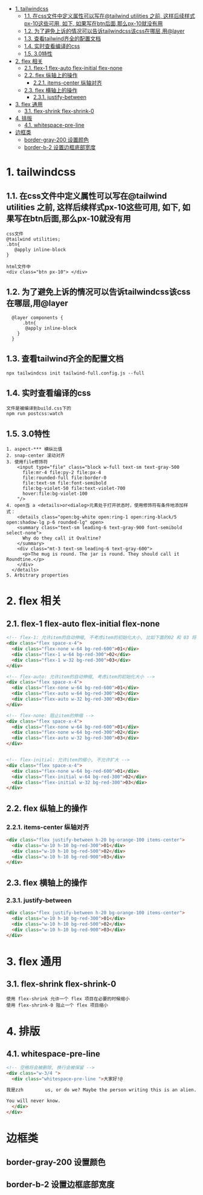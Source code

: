 
- [1. tailwindcss](#1-tailwindcss)
  - [1.1. 在css文件中定义属性可以写在@tailwind utilities 之前, 这样后续样式px-10这些可用, 如下, 如果写在btn后面,那么px-10就没有用](#11-在css文件中定义属性可以写在tailwind-utilities-之前-这样后续样式px-10这些可用-如下-如果写在btn后面那么px-10就没有用)
  - [1.2. 为了避免上诉的情况可以告诉tailwindcss该css在哪层,用@layer](#12-为了避免上诉的情况可以告诉tailwindcss该css在哪层用layer)
  - [1.3. 查看tailwind齐全的配置文档](#13-查看tailwind齐全的配置文档)
  - [1.4. 实时查看编译的css](#14-实时查看编译的css)
  - [1.5. 3.0特性](#15-30特性)
- [2. flex 相关](#2-flex-相关)
  - [2.1. flex-1 flex-auto flex-initial flex-none](#21-flex-1-flex-auto-flex-initial-flex-none)
  - [2.2. flex 纵轴上的操作](#22-flex-纵轴上的操作)
    - [2.2.1. items-center  纵轴对齐](#221-items-center--纵轴对齐)
  - [2.3. flex 横轴上的操作](#23-flex-横轴上的操作)
    - [2.3.1. justify-between](#231-justify-between)
- [3. flex 通用](#3-flex-通用)
  - [3.1. flex-shrink flex-shrink-0](#31-flex-shrink-flex-shrink-0)
- [4. 排版](#4-排版)
  - [4.1. whitespace-pre-line](#41-whitespace-pre-line)
- [边框类](#边框类)
  - [border-gray-200 设置颜色](#border-gray-200-设置颜色)
  - [border-b-2 设置边框底部宽度](#border-b-2-设置边框底部宽度)



# 1. tailwindcss
## 1.1. 在css文件中定义属性可以写在@tailwind utilities 之前, 这样后续样式px-10这些可用, 如下, 如果写在btn后面,那么px-10就没有用
```
css文件
@tailwind utilities;
.btn{
   @apply inline-block
}

html文件中
<div class="btn px-10"> </div>

```

## 1.2. 为了避免上诉的情况可以告诉tailwindcss该css在哪层,用@layer
```
  @layer components {
      .btn{
       @apply inline-block
    }
  }
```

## 1.3. 查看tailwind齐全的配置文档
```
npx tailwindcss init tailwind-full.config.js --full
```

## 1.4. 实时查看编译的css
```
文件是被编译到build.css下的
npm run postcss:watch
```

## 1.5. 3.0特性
```
1. aspect-*** 横纵比值
2. snap-center 滚动对齐 
3. 使用file修饰符
    <input type="file" class="block w-full text-sm text-gray-500
      file:mr-4 file:py-2 file:px-4
      file:rounded-full file:border-0
      file:text-sm file:font-semibold
      file:bg-violet-50 file:text-violet-700
      hover:file:bg-violet-100
    "/>
4. open当 a <details>or<dialog>元素处于打开状态时，使用修饰符有条件地添加样式：
    <details class="open:bg-white open:ring-1 open:ring-black/5 open:shadow-lg p-6 rounded-lg" open>
    <summary class="text-sm leading-6 text-gray-900 font-semibold select-none">
      Why do they call it Ovaltine?
    </summary>
    <div class="mt-3 text-sm leading-6 text-gray-600">
      <p>The mug is round. The jar is round. They should call it Roundtine.</p>
    </div>
  </details>
5. Arbitrary properties
```


# 2. flex 相关

## 2.1. flex-1 flex-auto flex-initial flex-none
```html
<!-- flex-1: 允许item的自动伸缩, 不考虑item的初始化大小, 比如下面的02 和 03 将会一样大小 -->
<div class="flex space-x-4">
  <div class="flex-none w-64 bg-red-600">01</div>
  <div class="flex-1 w-64 bg-red-300">02</div>
  <div class="flex-1 w-32 bg-red-300">03</div>
</div>

<!-- flex-auto: 允许item的自动伸缩, 考虑item的初始化大小 -->
<div class="flex space-x-4">
  <div class="flex-none w-64 bg-red-600">01</div>
  <div class="flex-auto w-64 bg-red-300">02</div>
  <div class="flex-auto w-32 bg-red-300">03</div>
</div>

<!-- flex-none: 阻止item的伸缩 -->
<div class="flex space-x-4">
  <div class="flex-none w-64 bg-red-600">01</div>
  <div class="flex-none w-64 bg-red-300">02</div>
  <div class="flex-auto w-32 bg-red-300">03</div>
</div>


<!-- flex-initial: 允许item的缩小, 不允许扩大 -->
<div class="flex space-x-4">
  <div class="flex-none w-64 bg-red-600">01</div>
  <div class="flex-initial w-64 bg-red-300">02</div>
  <div class="flex-initial w-32 bg-red-300">03</div>
</div>

```


## 2.2. flex 纵轴上的操作
### 2.2.1. items-center  纵轴对齐
```html
<div class="flex justify-between h-20 bg-orange-100 items-center">
  <div class="w-10 h-10 bg-red-300">01</div>
  <div class="w-10 h-10 bg-red-500">02</div>
  <div class="w-10 h-10 bg-red-900">03</div>
</div>

```

## 2.3. flex 横轴上的操作
### 2.3.1. justify-between
```html
<div class="flex justify-between h-20 bg-orange-100 items-center">
  <div class="w-10 h-10 bg-red-300">01</div>
  <div class="w-10 h-10 bg-red-500">02</div>
  <div class="w-10 h-10 bg-red-900">03</div>
</div>
```

# 3. flex 通用
## 3.1. flex-shrink flex-shrink-0
```
使用 flex-shrink 允许一个 flex 项目在必要的时候缩小
使用 flex-shrink-0 阻止一个 flex 项目缩小
```



# 4. 排版
## 4.1. whitespace-pre-line
```html
<!-- 空格将会被删除, 换行会被保留 -->
<div class="w-3/4 ">
  <div class="whitespace-pre-line ">大家好!@

我是zzh        us, or do we? Maybe the person writing this is an alien.

You will never know.
  </div>
</div>
```



# 边框类
## border-gray-200 设置颜色
## border-b-2 设置边框底部宽度



